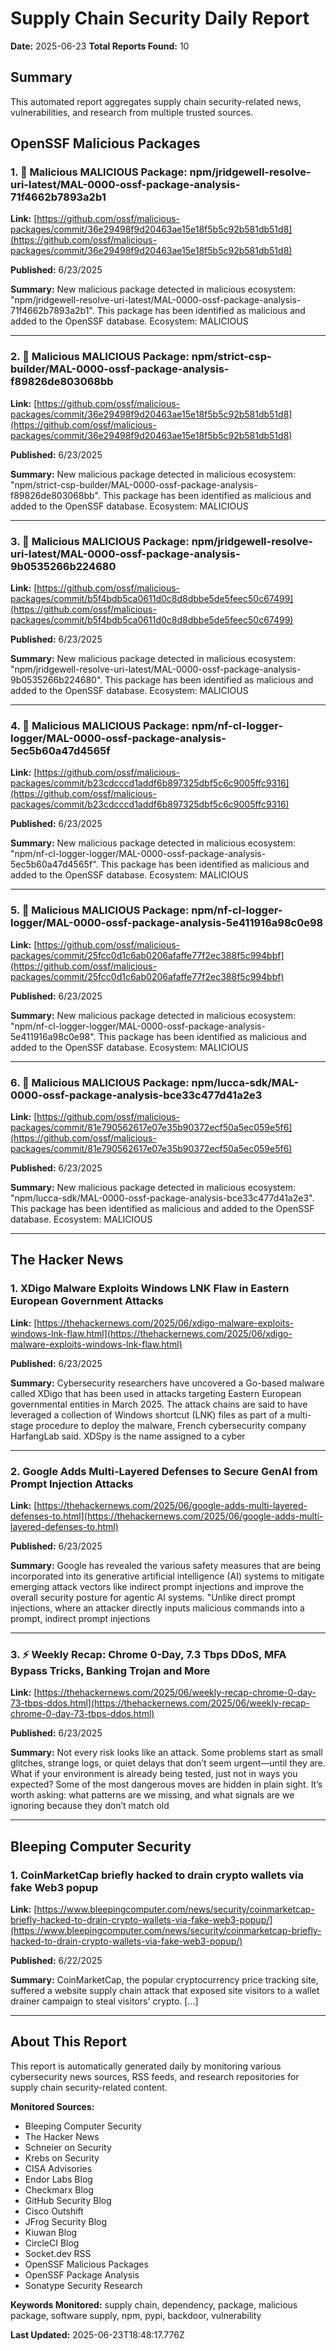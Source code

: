# Supply Chain Security Daily Report
**Date:** 2025-06-23
**Total Reports Found:** 10

## Summary

This automated report aggregates supply chain security-related news, vulnerabilities, and research from multiple trusted sources.

## OpenSSF Malicious Packages

### 1. 🚨 Malicious MALICIOUS Package: npm/jridgewell-resolve-uri-latest/MAL-0000-ossf-package-analysis-71f4662b7893a2b1

**Link:** [https://github.com/ossf/malicious-packages/commit/36e29498f9d20463ae15e18f5b5c92b581db51d8](https://github.com/ossf/malicious-packages/commit/36e29498f9d20463ae15e18f5b5c92b581db51d8)

**Published:** 6/23/2025

**Summary:** New malicious package detected in malicious ecosystem: "npm/jridgewell-resolve-uri-latest/MAL-0000-ossf-package-analysis-71f4662b7893a2b1". This package has been identified as malicious and added to the OpenSSF database. Ecosystem: MALICIOUS

---

### 2. 🚨 Malicious MALICIOUS Package: npm/strict-csp-builder/MAL-0000-ossf-package-analysis-f89826de803068bb

**Link:** [https://github.com/ossf/malicious-packages/commit/36e29498f9d20463ae15e18f5b5c92b581db51d8](https://github.com/ossf/malicious-packages/commit/36e29498f9d20463ae15e18f5b5c92b581db51d8)

**Published:** 6/23/2025

**Summary:** New malicious package detected in malicious ecosystem: "npm/strict-csp-builder/MAL-0000-ossf-package-analysis-f89826de803068bb". This package has been identified as malicious and added to the OpenSSF database. Ecosystem: MALICIOUS

---

### 3. 🚨 Malicious MALICIOUS Package: npm/jridgewell-resolve-uri-latest/MAL-0000-ossf-package-analysis-9b0535266b224680

**Link:** [https://github.com/ossf/malicious-packages/commit/b5f4bdb5ca0611d0c8d8dbbe5de5feec50c67499](https://github.com/ossf/malicious-packages/commit/b5f4bdb5ca0611d0c8d8dbbe5de5feec50c67499)

**Published:** 6/23/2025

**Summary:** New malicious package detected in malicious ecosystem: "npm/jridgewell-resolve-uri-latest/MAL-0000-ossf-package-analysis-9b0535266b224680". This package has been identified as malicious and added to the OpenSSF database. Ecosystem: MALICIOUS

---

### 4. 🚨 Malicious MALICIOUS Package: npm/nf-cl-logger-logger/MAL-0000-ossf-package-analysis-5ec5b60a47d4565f

**Link:** [https://github.com/ossf/malicious-packages/commit/b23cdcccd1addf6b897325dbf5c6c9005ffc9316](https://github.com/ossf/malicious-packages/commit/b23cdcccd1addf6b897325dbf5c6c9005ffc9316)

**Published:** 6/23/2025

**Summary:** New malicious package detected in malicious ecosystem: "npm/nf-cl-logger-logger/MAL-0000-ossf-package-analysis-5ec5b60a47d4565f". This package has been identified as malicious and added to the OpenSSF database. Ecosystem: MALICIOUS

---

### 5. 🚨 Malicious MALICIOUS Package: npm/nf-cl-logger-logger/MAL-0000-ossf-package-analysis-5e411916a98c0e98

**Link:** [https://github.com/ossf/malicious-packages/commit/25fcc0d1c6ab0206afaffe77f2ec388f5c994bbf](https://github.com/ossf/malicious-packages/commit/25fcc0d1c6ab0206afaffe77f2ec388f5c994bbf)

**Published:** 6/23/2025

**Summary:** New malicious package detected in malicious ecosystem: "npm/nf-cl-logger-logger/MAL-0000-ossf-package-analysis-5e411916a98c0e98". This package has been identified as malicious and added to the OpenSSF database. Ecosystem: MALICIOUS

---

### 6. 🚨 Malicious MALICIOUS Package: npm/lucca-sdk/MAL-0000-ossf-package-analysis-bce33c477d41a2e3

**Link:** [https://github.com/ossf/malicious-packages/commit/81e790562617e07e35b90372ecf50a5ec059e5f6](https://github.com/ossf/malicious-packages/commit/81e790562617e07e35b90372ecf50a5ec059e5f6)

**Published:** 6/23/2025

**Summary:** New malicious package detected in malicious ecosystem: "npm/lucca-sdk/MAL-0000-ossf-package-analysis-bce33c477d41a2e3". This package has been identified as malicious and added to the OpenSSF database. Ecosystem: MALICIOUS

---

## The Hacker News

### 1. XDigo Malware Exploits Windows LNK Flaw in Eastern European Government Attacks

**Link:** [https://thehackernews.com/2025/06/xdigo-malware-exploits-windows-lnk-flaw.html](https://thehackernews.com/2025/06/xdigo-malware-exploits-windows-lnk-flaw.html)

**Published:** 6/23/2025

**Summary:** Cybersecurity researchers have uncovered a Go-based malware called XDigo that has been used in attacks targeting Eastern European governmental entities in March 2025. The attack chains are said to have leveraged a collection of Windows shortcut (LNK) files as part of a multi-stage procedure to deploy the malware, French cybersecurity company HarfangLab said. XDSpy is the name assigned to a cyber

---

### 2. Google Adds Multi-Layered Defenses to Secure GenAI from Prompt Injection Attacks

**Link:** [https://thehackernews.com/2025/06/google-adds-multi-layered-defenses-to.html](https://thehackernews.com/2025/06/google-adds-multi-layered-defenses-to.html)

**Published:** 6/23/2025

**Summary:** Google has revealed the various safety measures that are being incorporated into its generative artificial intelligence (AI) systems to mitigate emerging attack vectors like indirect prompt injections and improve the overall security posture for agentic AI systems. "Unlike direct prompt injections, where an attacker directly inputs malicious commands into a prompt, indirect prompt injections

---

### 3. ⚡ Weekly Recap: Chrome 0-Day, 7.3 Tbps DDoS, MFA Bypass Tricks, Banking Trojan and More

**Link:** [https://thehackernews.com/2025/06/weekly-recap-chrome-0-day-73-tbps-ddos.html](https://thehackernews.com/2025/06/weekly-recap-chrome-0-day-73-tbps-ddos.html)

**Published:** 6/23/2025

**Summary:** Not every risk looks like an attack. Some problems start as small glitches, strange logs, or quiet delays that don’t seem urgent—until they are. What if your environment is already being tested, just not in ways you expected? Some of the most dangerous moves are hidden in plain sight. It’s worth asking: what patterns are we missing, and what signals are we ignoring because they don’t match old

---

## Bleeping Computer Security

### 1. CoinMarketCap briefly hacked to drain crypto wallets via fake Web3 popup

**Link:** [https://www.bleepingcomputer.com/news/security/coinmarketcap-briefly-hacked-to-drain-crypto-wallets-via-fake-web3-popup/](https://www.bleepingcomputer.com/news/security/coinmarketcap-briefly-hacked-to-drain-crypto-wallets-via-fake-web3-popup/)

**Published:** 6/22/2025

**Summary:** CoinMarketCap, the popular cryptocurrency price tracking site, suffered a website supply chain attack that exposed site visitors to a wallet drainer campaign to steal visitors' crypto. [...]

---

## About This Report

This report is automatically generated daily by monitoring various cybersecurity news sources, RSS feeds, and research repositories for supply chain security-related content.

**Monitored Sources:**
- Bleeping Computer Security
- The Hacker News
- Schneier on Security
- Krebs on Security
- CISA Advisories
- Endor Labs Blog
- Checkmarx Blog
- GitHub Security Blog
- Cisco Outshift
- JFrog Security Blog
- Kiuwan Blog
- CircleCI Blog
- Socket.dev RSS
- OpenSSF Malicious Packages
- OpenSSF Package Analysis
- Sonatype Security Research

**Keywords Monitored:** supply chain, dependency, package, malicious package, software supply, npm, pypi, backdoor, vulnerability

**Last Updated:** 2025-06-23T18:48:17.776Z

